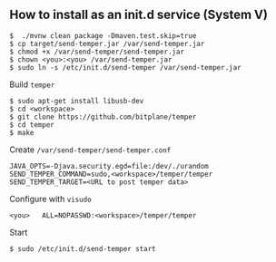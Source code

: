 ## How to install as an init.d service (System V)

    $  ./mvnw clean package -Dmaven.test.skip=true
    $ cp target/send-temper.jar /var/send-temper.jar
    $ chmod +x /var/send-temper/send-temper.jar
    $ chown <you>:<you> /var/send-temper.jar
    $ sudo ln -s /etc/init.d/send-temper /var/send-temper.jar

Build `temper`

    $ sudo apt-get install libusb-dev
    $ cd <workspace>
    $ git clone https://github.com/bitplane/temper
    $ cd temper
    $ make

Create `/var/send-temper/send-temper.conf`

    JAVA_OPTS=-Djava.security.egd=file:/dev/./urandom
    SEND_TEMPER_COMMAND=sudo,<workspace>/temper/temper
    SEND_TEMPER_TARGET=<URL to post temper data>

Configure with `visudo`

    <you>   ALL=NOPASSWD:<workspace>/temper/temper
    
Start
    
    $ sudo /etc/init.d/send-temper start
